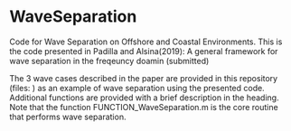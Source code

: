 # WaveSeparation
Code for Wave Separation on Offshore and Coastal Environments.
This is the code presented in Padilla and Alsina(2019): A general framework for wave separation in the freqeuncy doamin (submitted)

The 3 wave cases described in the paper are provided in this repository (files: ) as an example of wave separation using the presented code. Additional functions are provided with a brief description in the heading. Note that the function FUNCTION_WaveSeparation.m is the core routine that performs wave separation.
